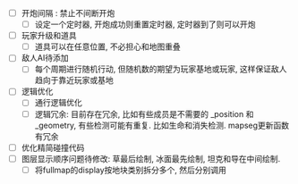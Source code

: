 - [ ] 开炮间隔 : 禁止不间断开炮
  - [ ] 设定一个定时器, 开炮成功则重置定时器, 定时器到了则可以开炮
- [ ] 玩家升级和道具
  - [ ] 道具可以在任意位置, 不必担心和地图重叠
- [ ] 敌人AI待添加
  - [ ] 每个周期进行随机行动, 但随机数的期望为玩家基地或玩家, 这样保证敌人趋向于靠近玩家或基地
- [ ] 逻辑优化
  - [ ] 通行逻辑优化
  - [ ] 逻辑冗余: 目前存在冗余, 比如有些成员是不需要的 _position 和_geometry, 有些检测可能有重复. 比如生命和消失检测. mapseg更新函数有冗余
- [ ] 优化精简碰撞代码
- [ ] 图层显示顺序问题待修改: 草最后绘制, 冰面最先绘制, 坦克和导在中间绘制.
  - [ ] 将fullmap的display按地块类别拆分多个, 然后分别调用